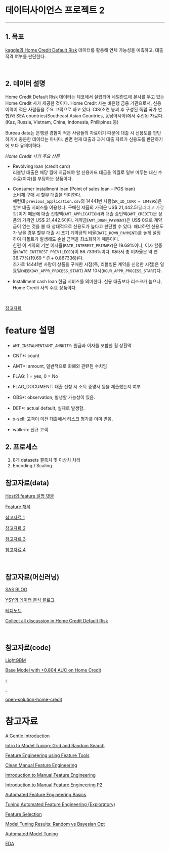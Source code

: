 # 데이터사이언스 프로젝트 2
<hr>

## 1. 목표
[kaggle의 Home Credit Default Risk](https://www.kaggle.com/c/home-credit-default-risk) 데이터를 활용해 연체 가능성을 예측하고, 대출 적격 여부를 판단한다.

<br>

## 2. 데이터 설명
Home Credit Default Risk 데이터는 체코에서 설립되어 네덜란드에 본사를 두고 있는 Home Credit 사가 제공한 것이다. Home Credit 사는 비은행 금융 기관으로서, 신용 이력이 적은 사람들을 주요 고객으로 하고 있다. CIS(소련 붕괴 후 구성된 독립 국가 연합)와 SEA countries(Southeast Asian Countries, 동남아시아)에서 수집된 자료다. (Kaz, Russia, Vietnam, China, Indonesia, Phillipines 등)

Bureau data는 은행권 경험이 적은 사람들의 자료이기 때문에 대출 시 신용도를 판단하기에 충분한 데이터는 아니다. 반면 현재 대출과 과거 대출 자료가 신용도를 판단하기에 보다 유의미하다.

*Home Credit 사의 주요 상품*
- Revolving loan (credit card)  
리볼빙 대출은 해당 월에 지급해야 할 신용카드 대금을 익월로 일부 미루는 대신 수수료(이자)를 부담하는 상품이다.

- Consumer installment loan (Point of sales loan – POS loan)  
소비재 구매 시 할부 대출을 의미한다.  
예컨대 `previous_application.csv`의 14441번 사람(`SK_ID_CURR = 104895`)은 할부 대출 서비스를 이용했다. 구매한 제품의 가격은 US$ 21,442.5<span style="color:gray">(달러라고 가정함)</span>이기 때문에 대출 신청액(`AMT_APPLICATION`)과 대출 승인액(`AMT_CREDIT`)은 상품의 가격인 US$ 21,442.5이다. 계약금(`AMT_DOWN_PAYMENT`)은 US$ 0으로 계약금이 없는 것을 볼 때 상대적으로 신용도가 높다고 판단할 수 있다. 왜냐하면 신용도가 낮을 경우 할부 대출 시 초기 계약금의 비율(`RATE_DOWN_PAYMENT`)를 높게 설정하여 디폴트가 발생해도 손실 금액을 최소화하기 때문이다.  
한편 이 계약의 기본 이자율(`RATE_INTEREST_PRIMARY`)은 19.69%이나, 이자 할증율(`RATE_INTEREST_PRIVILEGED`)이 86.7336%이다. 따라서 총 이자율은 약 연 36.77%(19.69 * (1 + 0.867336))다.  
추가로 14441번 사람이 상품을 구매한 시점(즉, 리볼빙론 계약을 신청한 시점)은 일요일(`WEEKDAY_APPR_PROCESS_START`) AM 10시(`HOUR_APPR_PROCESS_START`)다.

- Installment cash loan
현금 서비스를 의미한다. 신용 대출보다 리스크가 높으나, Home Credit 사의 주요 상품이다.

<br>

[참고자료](https://www.kaggle.com/c/home-credit-default-risk/discussion/63032)

# feature 설명

- `AMT_INSTALMENT`/`AMT_ANNUITY`: 원금과 이자를 포함한 월 상환액

- CNT*: count
- AMT*: amount, 일반적으로 화폐와 관련된 수치임
- FLAG: 1 = yes, 0 = No
- FLAG_DOCUMENT: 대출 신청 시 소득 증명서 등을 제출했는지 여부
- OBS*: observation, 발생할 가능성이 있음.
- DEF*: actual default, 실제로 발생함.

- x-sell: 고객이 이전 대출에서 리스크 평가를 이미 받음.
- walk-in: 신규 고객

## 2. 프로세스
1. 8개 datasets 결측치 및 이상치 처리
2. Encoding / Scaling

## 참고자료(data)
[Host의 feature 설명 댓글](https://www.kaggle.com/c/home-credit-default-risk/discussion/57054)

[Feature 해석](https://chocoffee20.tistory.com/6)

[참고자료 1](https://medium.com/mighty-data-science-bootcamp/kaggle-도전기-home-credit-default-risk-part-1-735030d40ee0)

[참고자료 2](https://john-analyst.medium.com/캐글-home-credit-default-risk-9225050b6fa6)

[참고자료 3](https://velog.io/@fiifa92/첫-번째-모델-학습-및-성능-평가)

[참고자료 4](https://suhyun-cho.github.io/kaggle/kaggle-HomeCredit-default-risk-eda-and-FeatureEngineering_beginner/)


<br>

## 참고자료(머신러닝)
[SAS BLOG](https://www.sas.com/ko_kr/solutions/ai-mic/blog/machine-learning-algorithm-cheat-sheet.html)

[YSY의 데이터 분석 블로그](https://ysyblog.tistory.com/category/Machine%20Learning)

[테디노트](https://teddylee777.github.io/categories/scikit-learn/)

[Collect all discussion in Home Credit Default Risk](https://www.kaggle.com/c/home-credit-default-risk/discussion/60521)

<br>

## 참고자료(code)
[LightGBM](https://www.kaggle.com/jsaguiar/lightgbm-7th-place-solution)

[Base Model with +0.804 AUC on Home Credit](https://www.kaggle.com/hikmetsezen/base-model-with-0-804-auc-on-home-credit)

[-](https://www.kaggle.com/qbxkvbf/bigdata-project-eda-fe-qbxkvbf5)

[-](https://www.kaggle.com/mathchi/home-credit-risk-with-detailed-feature-engineering)

[open-solution-home-credit](https://github.com/minerva-ml/open-solution-home-credit)

# 참고자료
[A Gentle Introduction](https://www.kaggle.com/willkoehrsen/start-here-a-gentle-introduction)

[Intro to Model Tuning: Grid and Random Search](https://www.kaggle.com/willkoehrsen/intro-to-model-tuning-grid-and-random-search)

[Feature Engineering using Feature Tools](https://www.kaggle.com/willkoehrsen/feature-engineering-using-feature-tools)

[Clean Manual Feature Engineering](https://www.kaggle.com/willkoehrsen/clean-manual-feature-engineering)

[Introduction to Manual Feature Engineering](https://www.kaggle.com/willkoehrsen/introduction-to-manual-feature-engineering)

[Introduction to Manual Feature Engineering P2](https://www.kaggle.com/willkoehrsen/introduction-to-manual-feature-engineering-p2)

[Automated Feature Engineering Basics](https://www.kaggle.com/willkoehrsen/automated-feature-engineering-basics)

[Tuning Automated Feature Engineering (Exploratory)](https://www.kaggle.com/willkoehrsen/tuning-automated-feature-engineering-exploratory)

[Feature Selection](https://www.kaggle.com/willkoehrsen/introduction-to-feature-selection)

[Model Tuning Results: Random vs Bayesian Opt](https://www.kaggle.com/willkoehrsen/model-tuning-results-random-vs-bayesian-opt)

[Automated Model Tuning](https://www.kaggle.com/willkoehrsen/automated-model-tuning)


[EDA](https://www.kaggle.com/codename007/home-credit-complete-eda-feature-importance)
